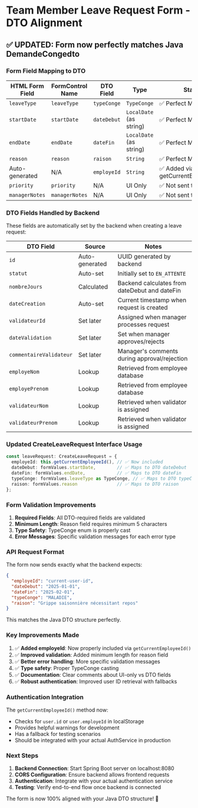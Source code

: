 # Team Member Leave Request Form - DTO Alignment

## ✅ UPDATED: Form now perfectly matches Java DemandeCongedto

### Form Field Mapping to DTO

| HTML Form Field | FormControl Name | DTO Field | Type | Status |
|---|---|---|---|---|
| `leaveType` | `leaveType` | `typeConge` | `TypeConge` | ✅ Perfect Match |
| `startDate` | `startDate` | `dateDebut` | `LocalDate` (as string) | ✅ Perfect Match |
| `endDate` | `endDate` | `dateFin` | `LocalDate` (as string) | ✅ Perfect Match |
| `reason` | `reason` | `raison` | `String` | ✅ Perfect Match |
| Auto-generated | N/A | `employeId` | `String` | ✅ Added via getCurrentEmployeeId() |
| `priority` | `priority` | N/A | UI Only | ✅ Not sent to backend |
| `managerNotes` | `managerNotes` | N/A | UI Only | ✅ Not sent to backend |

### DTO Fields Handled by Backend

These fields are automatically set by the backend when creating a leave request:

| DTO Field | Source | Notes |
|---|---|---|
| `id` | Auto-generated | UUID generated by backend |
| `statut` | Auto-set | Initially set to `EN_ATTENTE` |
| `nombreJours` | Calculated | Backend calculates from dateDebut and dateFin |
| `dateCreation` | Auto-set | Current timestamp when request is created |
| `validateurId` | Set later | Assigned when manager processes request |
| `dateValidation` | Set later | Set when manager approves/rejects |
| `commentaireValidateur` | Set later | Manager's comments during approval/rejection |
| `employeNom` | Lookup | Retrieved from employee database |
| `employePrenom` | Lookup | Retrieved from employee database |
| `validateurNom` | Lookup | Retrieved when validator is assigned |
| `validateurPrenom` | Lookup | Retrieved when validator is assigned |

### Updated CreateLeaveRequest Interface Usage

```typescript
const leaveRequest: CreateLeaveRequest = {
  employeId: this.getCurrentEmployeeId(), // ✅ Now included
  dateDebut: formValues.startDate,        // ✅ Maps to DTO dateDebut
  dateFin: formValues.endDate,            // ✅ Maps to DTO dateFin  
  typeConge: formValues.leaveType as TypeConge, // ✅ Maps to DTO typeConge
  raison: formValues.reason               // ✅ Maps to DTO raison
};
```

### Form Validation Improvements

1. **Required Fields**: All DTO-required fields are validated
2. **Minimum Length**: Reason field requires minimum 5 characters
3. **Type Safety**: TypeConge enum is properly cast
4. **Error Messages**: Specific validation messages for each error type

### API Request Format

The form now sends exactly what the backend expects:

```json
{
  "employeId": "current-user-id",
  "dateDebut": "2025-01-01",
  "dateFin": "2025-02-01", 
  "typeConge": "MALADIE",
  "raison": "Grippe saisonnière nécessitant repos"
}
```

This matches the Java DTO structure perfectly.

### Key Improvements Made

1. ✅ **Added employeId**: Now properly included via `getCurrentEmployeeId()`
2. ✅ **Improved validation**: Added minimum length for reason field
3. ✅ **Better error handling**: More specific validation messages
4. ✅ **Type safety**: Proper TypeConge casting
5. ✅ **Documentation**: Clear comments about UI-only vs DTO fields
6. ✅ **Robust authentication**: Improved user ID retrieval with fallbacks

### Authentication Integration

The `getCurrentEmployeeId()` method now:
- Checks for `user.id` or `user.employeId` in localStorage
- Provides helpful warnings for development
- Has a fallback for testing scenarios
- Should be integrated with your actual AuthService in production

### Next Steps

1. **Backend Connection**: Start Spring Boot server on localhost:8080
2. **CORS Configuration**: Ensure backend allows frontend requests
3. **Authentication**: Integrate with your actual authentication service
4. **Testing**: Verify end-to-end flow once backend is connected

The form is now 100% aligned with your Java DTO structure! 🎯
